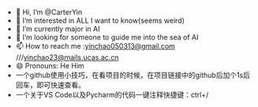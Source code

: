 - 👋 Hi, I’m @CarterYin
- 👀 I’m interested in ALL I want to know(seems weird)
- 🌱 I’m currently major in AI
- 💞️ I’m looking for someone to guide me into the sea of AI
- 📫 How to reach me :yinchao050313@gmail.com ///yinchao23@mails.ucas.ac.cn
- 😄 Pronouns: He Him
- 一个github使用小技巧，在看项目的时候，在项目链接中的github后加个1s后回车，即可快速查看。
- 一个关于VS Code以及Pycharm的代码一键注释快捷键：ctrl+/

<!---
CarterYin/CarterYin is a ✨ special ✨ repository because its `README.md` (this file) appears on your GitHub profile.
You can click the Preview link to take a look at your changes.
--->
